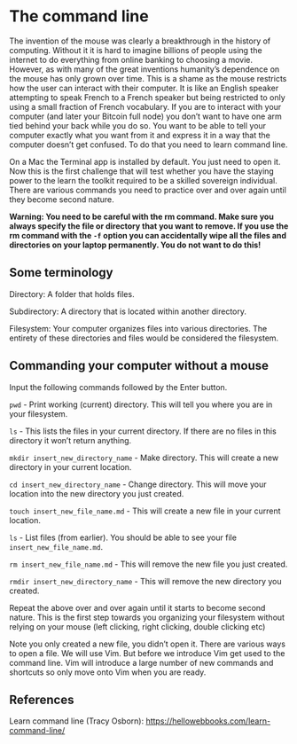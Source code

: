 # The command line 

The invention of the mouse was clearly a breakthrough in the history of computing. Without it it is hard to imagine billions of people using the internet to do everything from online banking to choosing a movie. However, as with many of the great inventions humanity’s dependence on the mouse has only grown over time. This is a shame as the mouse restricts how the user can interact with their computer. It is like an English speaker attempting to speak French to a French speaker but being restricted to only using a small fraction of French vocabulary. If you are to interact with your computer (and later your Bitcoin full node) you don’t want to have one arm tied behind your back while you do so. You want to be able to tell your computer exactly what you want from it and express it in a way that the computer doesn’t get confused. To do that you need to learn command line.

On a Mac the Terminal app is installed by default. You just need to open it. Now this is the first challenge that will test whether you have the staying power to the learn the toolkit required to be a skilled sovereign individual. There are various commands you need to practice over and over again until they become second nature.

**Warning: You need to be careful with the rm command. Make sure you always specify the file or directory that you want to remove. If you use the rm command with the `-f` option you can accidentally wipe all the files and directories on your laptop permanently. You do not want to do this!** 

## Some terminology

Directory: A folder that holds files.

Subdirectory: A directory that is located within another directory.

Filesystem: Your computer organizes files into various directories. The entirety of these directories and files would be considered the filesystem.

## Commanding your computer without a mouse

Input the following commands followed by the Enter button.

`pwd` - Print working (current) directory. This will tell you where you are in your filesystem. 

`ls` - This lists the files in your current directory. If there are no files in this directory it won’t return anything.

`mkdir insert_new_directory_name` - Make directory. This will create a new directory in your current location.

`cd insert_new_directory_name` - Change directory. This will move your location into the new directory you just created.

`touch insert_new_file_name.md` - This will create a new file in your current location. 

`ls` - List files (from earlier). You should be able to see your file `insert_new_file_name.md`.

`rm insert_new_file_name.md` - This will remove the new file you just created.

`rmdir insert_new_directory_name` - This will remove the new directory you created.

Repeat the above over and over again until it starts to become second nature. This is the first step towards you organizing your filesystem without relying on your mouse (left clicking, right clicking, double clicking etc)

Note you only created a new file, you didn’t open it. There are various ways to open a file. We will use Vim. But before we introduce Vim get used to the command line. Vim will introduce a large number of new commands and shortcuts so only move onto Vim when you are ready.

## References

Learn command line (Tracy Osborn): <https://hellowebbooks.com/learn-command-line/>
